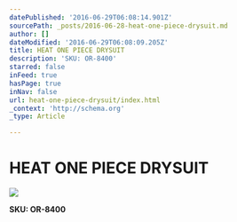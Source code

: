 ```yaml
---
datePublished: '2016-06-29T06:08:14.901Z'
sourcePath: _posts/2016-06-28-heat-one-piece-drysuit.md
author: []
dateModified: '2016-06-29T06:08:09.205Z'
title: HEAT ONE PIECE DRYSUIT
description: 'SKU: OR-8400'
starred: false
inFeed: true
hasPage: true
inNav: false
url: heat-one-piece-drysuit/index.html
_context: 'http://schema.org'
_type: Article

---
```

# HEAT ONE PIECE DRYSUIT
![](https://imgflo.herokuapp.com/graph/vahj1ThiexotieMo/0f9c73c57b5b502ba917d2f28542d897/croprotate.png?cropheight=1000&cropwidth=475&degrees=0&input=https%3A%2F%2Fthe-grid-user-content.s3-us-west-2.amazonaws.com%2F1d66f27a-ed82-434d-8d41-789ebd89de4b.png&x=32&y=0)

**SKU: OR-8400**